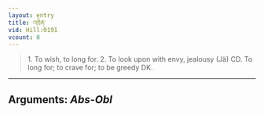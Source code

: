 ```yaml
---
layout: entry
title: འཁྲེན་
vid: Hill:0191
vcount: 0
---
```

> 1\. To wish, to long for\. 2\. To look upon with envy, jealousy (Jä) CD\. To long for; to crave for; to be greedy DK\.

---
Arguments: _Abs-Obl_
---

